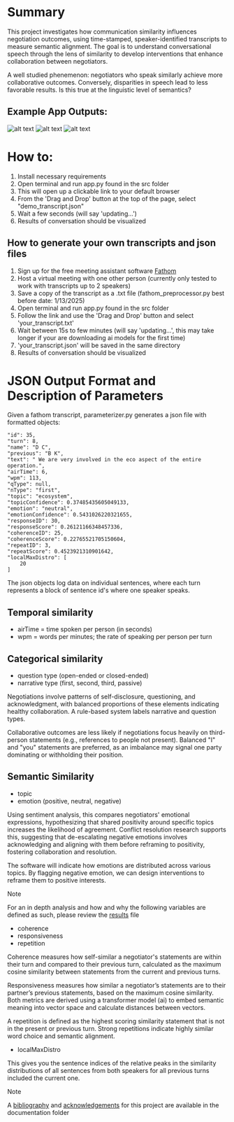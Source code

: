 
# Summary

This project investigates how communication similarity influences negotiation outcomes, using time-stamped, speaker-identified transcripts to measure semantic alignment. The goal is to understand conversational speech through the lens of similarity to develop interventions that enhance collaboration between negotiators.

A well studied phenemenon: negotiators who speak similarly achieve more collaborative outcomes. Conversely, disparities in speech lead to less favorable results. Is this true at the linguistic level of semantics?

## Example App Outputs:

![alt text](https://github.com/mkstp/convo-analyzer/blob/main/res/response_coherence_scatter.png?raw=true)
![alt text](https://github.com/mkstp/convo-analyzer/blob/main/res/cluster_analysis.png?raw=true)
![alt text](https://github.com/mkstp/convo-analyzer/blob/main/res/emotionplot.png?raw=true)

# How to:

1. Install necessary requirements
2. Open terminal and run app.py found in the src folder
3. This will open up a clickable link to your default browser
4. From the 'Drag and Drop' button at the top of the page, select "demo_transcript.json"
5. Wait a few seconds (will say 'updating...')
6. Results of conversation should be visualized

## How to generate your own transcripts and json files

1. Sign up for the free meeting assistant software [Fathom](https://fathom.video/home)
2. Host a virtual meeting with one other person (currently only tested to work with transcripts up to 2 speakers)
3. Save a copy of the transcript as a .txt file (fathom_preprocessor.py best before date: 1/13/2025)
4. Open terminal and run app.py found in the src folder
4. Follow the link and use the 'Drag and Drop' button and select 'your_transcript.txt'
5. Wait between 15s to few minutes (will say 'updating...', this may take longer if your are downloading ai models for the first time)
6. 'your_transcript.json' will be saved in the same directory
7. Results of conversation should be visualized


# JSON Output Format and Description of Parameters

Given a fathom transcript, parameterizer.py generates a json file with formatted objects:

```
"id": 35,
"turn": 8,
"name": "D C",
"previous": "B K",
"text": " We are very involved in the eco aspect of the entire operation.",
"airTime": 6,
"wpm": 113,
"qType": null,
"nType": "first",
"topic": "ecosystem",
"topicConfidence": 0.37485435605049133,
"emotion": "neutral",
"emotionConfidence": 0.5431026220321655,
"responseID": 30,
"responseScore": 0.26121166348457336,
"coherenceID": 25,
"coherenceScore": 0.22765521705150604,
"repeatID": 3,
"repeatScore": 0.4523921310901642,
"localMaxDistro": [
    20
]
```

The json objects log data on individual sentences, where each turn represents a block of sentence id's where one speaker speaks. 

## Temporal similarity
 
- airTime = time spoken per person (in seconds)
- wpm = words per minutes; the rate of speaking per person per turn

## Categorical similarity

- question type (open-ended or closed-ended)
- narrative type (first, second, third, passive)

Negotiations involve patterns of self-disclosure, questioning, and acknowledgment, with balanced proportions of these elements indicating healthy collaboration. A rule-based system labels narrative and question types.

Collaborative outcomes are less likely if negotiations focus heavily on third-person statements (e.g., references to people not present). Balanced "I" and "you" statements are preferred, as an imbalance may signal one party dominating or withholding their position.

## Semantic Similarity

- topic
- emotion (positive, neutral, negative)

Using sentiment analysis, this compares negotiators' emotional expressions, hypothesizing that shared positivity around specific topics increases the likelihood of agreement. Conflict resolution research supports this, suggesting that de-escalating negative emotions involves acknowledging and aligning with them before reframing to positivity, fostering collaboration and resolution.

The software will indicate how emotions are distributed across various topics. By flagging negative emotion, we can design interventions to reframe them to positive interests. 

> [!NOTE]
> For an in depth analysis and how and why the following variables are defined as such, please review the [results](/doc/negotiation_results.md) file

- coherence
- responsiveness
- repetition

Coherence measures how self-similar a negotiator's statements are within their turn and compared to their previous turn, calculated as the maximum cosine similarity between statements from the current and previous turns.

Responsiveness measures how similar a negotiator’s statements are to their partner’s previous statements, based on the maximum cosine similarity. Both metrics are derived using a transformer model (ai) to embed semantic meaning into vector space and calculate distances between vectors.

A repetition is defined as the highest scoring similarity statement that is not in the present or previous turn. Strong repetitions indicate highly similar word choice and semantic alignment.

- localMaxDistro

This gives you the sentence indices of the relative peaks in the similarity distributions of all sentences from both speakers for all previous turns included the current one. 

> [!Note]
> A [bibliography](/doc/references.md) and [acknowledgements](/doc/acknowledgments.md) for this project are available in the documentation folder
